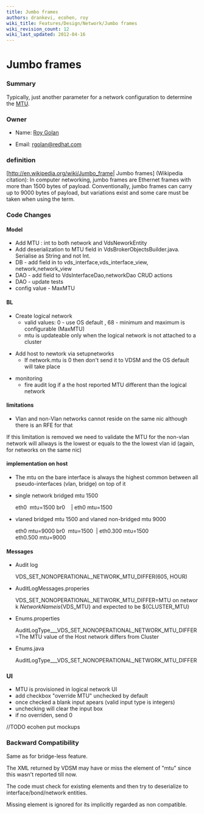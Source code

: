 ```yaml
---
title: Jumbo frames
authors: drankevi, ecohen, roy
wiki_title: Features/Design/Network/Jumbo frames
wiki_revision_count: 12
wiki_last_updated: 2012-04-16
---
```


# Jumbo frames

### Summary

Typically, just another parameter for a network configuration to determine the [MTU](http://en.wikipedia.org/wiki/Maximum_transmission_unit).

### Owner

*   Name: [ Roy Golan](User:MyUser)

<!-- -->

*   Email: rgolan@redhat.com

### definition

[<http://en.wikipedia.org/wiki/Jumbo_frame>| Jumbo frames] (Wikipedia citation): In computer networking, jumbo frames are Ethernet frames with more than 1500 bytes of payload. Conventionally, jumbo frames can carry up to 9000 bytes of payload, but variations exist and some care must be taken when using the term.

### Code Changes

#### Model

*   Add MTU : int to both network and VdsNeworkEntity
*   Add deserialization to MTU field in VdsBrokerObjectsBuilder.java. Serialise as String and not Int.
*   DB - add field in to vds_interface,vds_interface_view, network,network_view
*   DAO - add field to VdsInterfaceDao,networkDao CRUD actions
*   DAO - update tests
*   config value - MaxMTU

#### BL

*   Create logical network
    -   valid values: 0 - use OS default , 68 - minimum and maximum is configurable (MaxMTU)
    -   mtu is updateable only when the logical network is not attached to a cluster

<!-- -->

*   Add host to newtork via setupnetworks
    -   If network.mtu is 0 then don't send it to VDSM and the OS default will take place

<!-- -->

*   monitoring
    -   fire audit log if a the host reported MTU different than the logical network

#### limitations

*   Vlan and non-Vlan networks cannot reside on the same nic although there is an RFE for that

If this limitation is removed we need to validate the MTU for the non-vlan network will allways is the lowest or equals to the the lowest vlan id (again, for networks on the same nic)

#### implementation on host

*   The mtu on the bare interface is always the highest common between all pseudo-interfaces (vlan, bridge) on top of it
*   single network bridged mtu 1500

      eth0  mtu=1500
      br0  
       |
      eth0 mtu=1500

*   vlaned bridged mtu 1500 and vlaned non-bridged mtu 9000

      eth0 mtu=9000
      br0  mtu=1500
       |
      eth0.300 mtu=1500  
      eth0.500 mtu=9000

#### Messages

*   Audit log

      VDS_SET_NONOPERATIONAL_NETWORK_MTU_DIFFER(605, HOUR)

*   AuditLogMessages.properies

      VDS_SET_NONOPERATIONAL_NETWORK_MTU_DIFFER=MTU on network ${NetworkName} is ${VDS_MTU} and expected to be ${CLUSTER_MTU}

*   Enums.properties

      AuditLogType___VDS_SET_NONOPERATIONAL_NETWORK_MTU_DIFFER=The MTU value of the Host network differs from Cluster

*   Enums.java

      AuditLogType___VDS_SET_NONOPERATIONAL_NETWORK_MTU_DIFFER

### UI

*   MTU is provisioned in logical network UI
*   add checkbox "override MTU" unchecked by default
*   once checked a blank input apears (valid input type is integers)
*   unchecking will clear the input box
*   if no overriden, send 0

//TODO ecohen put mockups

### Backward Compatibility

Same as for bridge-less feature.

The XML returned by VDSM may have or miss the element of "mtu" since this wasn't reported till now.

The code must check for existing elements and then try to deserialize to interface/bond/network entities.

Missing element is ignored for its implicitly regarded as non compatible.
